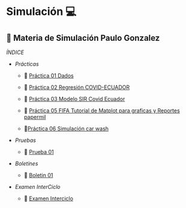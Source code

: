 
# Simulación :computer:
## :notebook: Materia de Simulación Paulo Gonzalez

*ÍNDICE*
- *Prácticas*
  - :file_folder: [Práctica 01 Dados](https://github.com/paulogonzalez5679/Simulacion_dados/tree/master/Simulacion%20Dados)

  - :file_folder: [Práctica 02 Regresión COVID-ECUADOR](https://github.com/paulogonzalez5679/Simulacion/tree/main/COVID-REGRESION)

  - :file_folder: [Práctica 03 Modelo SIR Covid Ecuador](https://github.com/paulogonzalez5679/Simulacion_dados/tree/master/Modelo%20SIR%20Ecuador)
  
  - :file_folder: [Práctica 05 FIFA Tutorial de Matplot para graficas y Reportes papermil](https://github.com/paulogonzalez5679/Simulacion_dados/tree/master/MatlplotLib-%20Fifa%20-%20papermil)
  
  - 📁[Práctica 06 Simulación car wash ](https://github.com/paulogonzalez5679/Simulacion_dados/tree/master/CarWash)
  
- *Pruebas*
  - :file_folder: [Prueba 01](https://github.com/paulogonzalez5679/Simulacion_dados/tree/master/Prueba%201)
  
- *Boletines*
  - :file_folder: [Boletin 01](https://github.com/paulogonzalez5679/Simulacion_dados/tree/master/Boletin%201)

- *Examen InterCiclo*
  - :file_folder: [Examen Interciclo](https://github.com/paulogonzalez5679/Simulacion_dados/tree/master/ExamenInterciclo)


